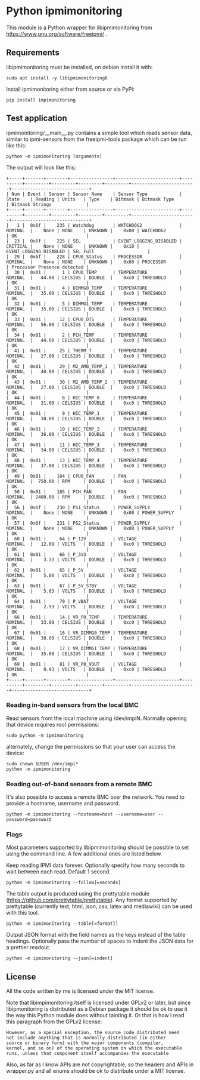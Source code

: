 # Python ipmimonitoring

This module is a Python wrapper for libipmimonitoring from
https://www.gnu.org/software/freeipmi/ .

## Requirements

libipmimonitoring must be installed, on debian install it with:

```
sudo apt install -y libipmimonitoring6
```

Install ipmimonitoring either from source or via PyPi:

```
pip install impimonitoring
```

## Test application

ipmimonitoring/\_\_main\_\_.py contains a simple tool which reads
sensor data, similar to ipmi-sensors from the freeipmi-tools package
which can be run like this:

```
python -m ipmimonitoring [arguments]
```

The output will look like this:

```
+-----+-------+--------+----------------+------------------------+----------+---------+---------+---------+---------+------------------------+-----------------------------+
| Num | Event | Sensor | Sensor Name    | Sensor Type            | State    | Reading | Units   | Type    | Bitmask | Bitmask Type           | Bitmask Strings             |
+-----+-------+--------+----------------+------------------------+----------+---------+---------+---------+---------+------------------------+-----------------------------+
|   1 |  0x6f |    235 | Watchdog       | WATCHDOG2              | NOMINAL  |    None | NONE    | UNKNOWN |    0x00 | WATCHDOG2              | OK                          |
|  23 |  0x6f |    225 | SEL            | EVENT_LOGGING_DISABLED | CRITICAL |    None | NONE    | UNKNOWN |    0x10 | EVENT_LOGGING_DISABLED | SEL Full                    |
|  29 |  0x6f |    228 | CPU0_Status    | PROCESSOR              | NOMINAL  |    None | NONE    | UNKNOWN |    0x80 | PROCESSOR              | Processor Presence detected |
|  30 |  0x01 |      1 | CPU0_TEMP      | TEMPERATURE            | NOMINAL  |   44.00 | CELSIUS | DOUBLE  |    0xc0 | THRESHOLD              | OK                          |
|  31 |  0x01 |      4 | DIMMG0_TEMP    | TEMPERATURE            | NOMINAL  |   35.00 | CELSIUS | DOUBLE  |    0xc0 | THRESHOLD              | OK                          |
|  32 |  0x01 |      5 | DIMMG1_TEMP    | TEMPERATURE            | NOMINAL  |   35.00 | CELSIUS | DOUBLE  |    0xc0 | THRESHOLD              | OK                          |
|  33 |  0x01 |     12 | CPU0_DTS       | TEMPERATURE            | NOMINAL  |   56.00 | CELSIUS | DOUBLE  |    0xc0 | THRESHOLD              | OK                          |
|  34 |  0x01 |      2 | PCH_TEMP       | TEMPERATURE            | NOMINAL  |   44.00 | CELSIUS | DOUBLE  |    0xc0 | THRESHOLD              | OK                          |
|  41 |  0x01 |     25 | THERM_7        | TEMPERATURE            | NOMINAL  |   27.00 | CELSIUS | DOUBLE  |    0xc0 | THRESHOLD              | OK                          |
|  42 |  0x01 |     29 | M2_AMB_TEMP_1  | TEMPERATURE            | NOMINAL  |   40.00 | CELSIUS | DOUBLE  |    0xc0 | THRESHOLD              | OK                          |
|  43 |  0x01 |     30 | M2_AMB_TEMP_2  | TEMPERATURE            | NOMINAL  |   27.00 | CELSIUS | DOUBLE  |    0xc0 | THRESHOLD              | OK                          |
|  44 |  0x01 |      8 | HIC_TEMP_0     | TEMPERATURE            | NOMINAL  |   31.00 | CELSIUS | DOUBLE  |    0xc0 | THRESHOLD              | OK                          |
|  45 |  0x01 |      9 | HIC_TEMP_1     | TEMPERATURE            | NOMINAL  |   30.00 | CELSIUS | DOUBLE  |    0xc0 | THRESHOLD              | OK                          |
|  46 |  0x01 |     10 | HIC_TEMP_2     | TEMPERATURE            | NOMINAL  |   36.00 | CELSIUS | DOUBLE  |    0xc0 | THRESHOLD              | OK                          |
|  47 |  0x01 |     11 | HIC_TEMP_3     | TEMPERATURE            | NOMINAL  |   34.00 | CELSIUS | DOUBLE  |    0xc0 | THRESHOLD              | OK                          |
|  48 |  0x01 |     13 | HIC_TEMP_4     | TEMPERATURE            | NOMINAL  |   37.00 | CELSIUS | DOUBLE  |    0xc0 | THRESHOLD              | OK                          |
|  49 |  0x01 |    184 | CPU0_FAN       | FAN                    | NOMINAL  |  750.00 | RPM     | DOUBLE  |    0xc0 | THRESHOLD              | OK                          |
|  50 |  0x01 |    185 | FCH_FAN        | FAN                    | NOMINAL  | 2400.00 | RPM     | DOUBLE  |    0xc0 | THRESHOLD              | OK                          |
|  56 |  0x6f |    230 | PS1_Status     | POWER_SUPPLY           | NOMINAL  |    None | NONE    | UNKNOWN |    0x00 | POWER_SUPPLY           | OK                          |
|  57 |  0x6f |    231 | PS2_Status     | POWER_SUPPLY           | NOMINAL  |    None | NONE    | UNKNOWN |    0x00 | POWER_SUPPLY           | OK                          |
|  60 |  0x01 |     64 | P_12V          | VOLTAGE                | NOMINAL  |   12.09 | VOLTS   | DOUBLE  |    0xc0 | THRESHOLD              | OK                          |
|  61 |  0x01 |     66 | P_3V3          | VOLTAGE                | NOMINAL  |    3.33 | VOLTS   | DOUBLE  |    0xc0 | THRESHOLD              | OK                          |
|  62 |  0x01 |     65 | P_5V           | VOLTAGE                | NOMINAL  |    5.00 | VOLTS   | DOUBLE  |    0xc0 | THRESHOLD              | OK                          |
|  63 |  0x01 |     67 | P_5V_STBY      | VOLTAGE                | NOMINAL  |    5.03 | VOLTS   | DOUBLE  |    0xc0 | THRESHOLD              | OK                          |
|  64 |  0x01 |     79 | P_VBAT         | VOLTAGE                | NOMINAL  |    2.93 | VOLTS   | DOUBLE  |    0xc0 | THRESHOLD              | OK                          |
|  66 |  0x01 |     14 | VR_P0_TEMP     | TEMPERATURE            | NOMINAL  |   33.00 | CELSIUS | DOUBLE  |    0xc0 | THRESHOLD              | OK                          |
|  67 |  0x01 |     16 | VR_DIMMG0_TEMP | TEMPERATURE            | NOMINAL  |   38.00 | CELSIUS | DOUBLE  |    0xc0 | THRESHOLD              | OK                          |
|  68 |  0x01 |     17 | VR_DIMMG1_TEMP | TEMPERATURE            | NOMINAL  |   35.00 | CELSIUS | DOUBLE  |    0xc0 | THRESHOLD              | OK                          |
|  69 |  0x01 |     81 | VR_P0_VOUT     | VOLTAGE                | NOMINAL  |    0.93 | VOLTS   | DOUBLE  |    0xc0 | THRESHOLD              | OK                          |
+-----+-------+--------+----------------+------------------------+----------+---------+---------+---------+---------+------------------------+-----------------------------+
```

### Reading in-band sensors from the local BMC

Read sensors from the local machine using /dev/impiN.  Normally
opening that device requires root permissions:

```
sudo python -m ipmimonitoring
```

alternately, change the permissions so that your user can access the
device:

```
sudo chown $USER /dev/impi*
python -m ipmimonitoring
```

### Reading out-of-band sensors from a remote BMC

It's also possible to access a remote BMC over the network.  You need
to provide a hostname, username and password.

```
python -m ipmimonitoring --hostname=host --username=user --password=password
```

### Flags

Most parameters supported by libipmimonitoring should be possible to
set using the command line.  A few additional ones are listed below.

Keep reading IPMI data forever.  Optionally specify how many seconds
to wait between each read.  Default 1 second.

```
python -m ipmimonitoring --follow[=seconds]
```

The table output is produced using the prettytable module
(https://github.com/prettytable/prettytable).  Any format supported by
prettytable (currently text, html, json, csv, latex and mediawiki) can
be used with this tool.

```
python -m ipmimonitoring --table[=format]]
```

Output JSON format with the field names as the keys instead of the
table headings.  Optionally pass the number of spaces to indent the
JSON data for a prettier readout.

```
python -m ipmimonitoring --json[=indent]
```

## License

All the code written by me is licensed under the MIT license.

Note that libimpimonitoring itself is licensed under GPLv2 or later,
but since libipmonitoring is distributed as a Debian package it should
be ok to use it the way this Python module does without tainting it.
Or that is how I read this paragraph from the GPLv2 license:

    However, as a special exception, the source code distributed need
    not include anything that is normally distributed (in either
    source or binary form) with the major components (compiler,
    kernel, and so on) of the operating system on which the executable
    runs, unless that component itself accompanies the executable

Also, as far as I know APIs are not copyrightable, so the headers and
APIs in wrapper.py and all enums should be ok to distribute under a
MIT license.

